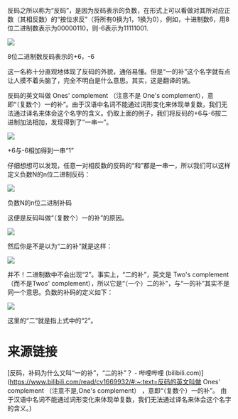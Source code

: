 反码之所以称为“反码”，是因为反码表示的负数，在形式上可以看做对其所对应正数（其相反数）的“按位求反”（将所有0换为1，1换为0），例如，十进制数6，用8位二进制数表示为00000110，则-6表示为11111001.

![](https://i0.hdslb.com/bfs/article/6c46e4ffcacde31d76eb6f4759d4f122f5f2de70.png@794w_200h_progressive.webp)

8位二进制数反码表示的+6，-6

这一名称十分直观地体现了反码的外貌，通俗易懂。但是“一的补”这个名字就有点让人摸不着头脑了，完全不明白是什么意思。其实，这是翻译的锅。

反码的英文叫做 Ones' complement （注意不是 One's complement），意即“（复数个）一的补”。由于汉语中名词不能通过词形变化来体现单复数，我们无法通过译名来体会这个名字的含义。仍取上面的例子，我们将反码的+6与-6按二进制加法相加，发现得到了“一串一”。

![](https://i0.hdslb.com/bfs/article/5b5e5d8d13da31479b444ce1ea7d59f52deff930.png@782w_197h_progressive.webp)

+6与-6相加得到一串“1”

仔细想想可以发现，任意一对相反数的反码的“和”都是一串一，所以我们可以这样定义负数N的n位二进制反码：

![](https://i0.hdslb.com/bfs/article/fcea50dc5305d1d6afc9445fd3031918d823f3a2.png@798w_194h_progressive.webp)

负数N的n位二进制补码

这便是反码叫做“（复数个）一的补”的原因。

![](https://i0.hdslb.com/bfs/article/71bf2cd56882a2e97f8b3477c9256f8b09f361d3.png@progressive.webp)

然后你是不是以为“二的补”就是这样：

![](https://i0.hdslb.com/bfs/article/f1b0356f2a919b00dde6c64a3371f5d15208da0e.png@801w_201h_progressive.webp)

并不！二进制数中不会出现“2”。事实上，“二的补”，英文是 Two's complement （而不是Twos' complement），所以它是“（一个）二的补”，与“一的补”其实不是同一个意思。负数的补码的定义如下：

![](https://i0.hdslb.com/bfs/article/ea86193b02f0abb5ecbf6bc0d29db4ce2cb7f3d4.png@797w_195h_progressive.webp)

这里的“二”就是指上式中的“2”。

# 来源链接

[反码，补码为什么又叫“一的补”，“二的补”？ - 哔哩哔哩 (bilibili.com)](https://www.bilibili.com/read/cv1669932/#:~:text=反码的英文叫做 Ones' complement （注意不是,One's complement） ，意即“（复数个）一的补”。 由于汉语中名词不能通过词形变化来体现单复数，我们无法通过译名来体会这个名字的含义。)